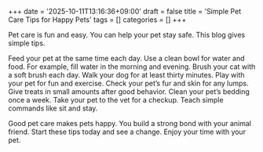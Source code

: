 +++
date = '2025-10-11T13:16:36+09:00'
draft = false
title = 'Simple Pet Care Tips for Happy Pets'
tags = []
categories = []
+++

Pet care is fun and easy.
You can help your pet stay safe.
This blog gives simple tips.

Feed your pet at the same time each day.
Use a clean bowl for water and food.
For example, fill water in the morning and evening.
Brush your cat with a soft brush each day.
Walk your dog for at least thirty minutes.
Play with your pet for fun and exercise.
Check your pet’s fur and skin for any lumps.
Give treats in small amounts after good behavior.
Clean your pet’s bedding once a week.
Take your pet to the vet for a checkup.
Teach simple commands like sit and stay.

Good pet care makes pets happy.
You build a strong bond with your animal friend.
Start these tips today and see a change.
Enjoy your time with your pet.
